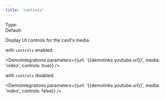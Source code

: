 ```yaml
---
title: 'controls'
--- 
```


Type: <Type children='<boolean>'/><br/>
Default: <Type children='true'/>

Display UI controls for the card's media.

with `controls` enabled:

<DemoIntegrations parameters={{url: '{{demolinks.youtube.url}}', media: 'video', controls: true}} />

with `controls` disabled:

<DemoIntegrations parameters={{url: '{{demolinks.youtube.url}}', media: 'video', controls: false}} />
